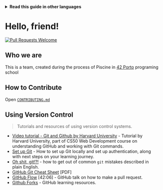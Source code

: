 <!-- Do not translate this -->
<details>
<summary>
<strong> Read this guide in other languages </strong>
</summary>
    <ul>
        <li><a href="./README.md"> English </a></li>
        <li><a href="./README-pt-BR.md"> Português (BR) </a></li>
    </ul>
</details>
<!-- Do not translate this -->

# Hello, friend!

[![Pull Requests Welcome](https://img.shields.io/badge/PRs-welcome-brightgreen.svg?style=flat)](https://makeapullrequest.com)

## Who we are
This is a team, created during the process of Piscine in [42 Porto]() programing school


## How to Contribute
Open [`CONTRIBUTING.md`](/CONTRIBUTING.md)

## Using Version Control

> Tutorials and resources of using version control systems.

- [Video tutorial - Git and Github by Harvard University](https://www.youtube.com/watch?v=NcoBAfJ6l2Q) - Tutorial by Harvard University, part of CS50 Web Development course on understanding GitHub and working with Git commands.
- [Set up Git](https://docs.github.com/en/get-started/quickstart/set-up-git) - How to set up Git locally and set up authentication, along with next steps on your learning journey.
- [Oh shit, git!?!](https://ohshitgit.com/) - how to get out of common `git` mistakes described in plain English.
- [GitHub Git Cheat Sheet](https://education.github.com/git-cheat-sheet-education.pdf) [PDF]
- [GitHub Flow](https://www.youtube.com/watch?v=juLIxo42A_s) [42:06] - GitHub talk on how to make a pull request.
- [Github Forks](https://docs.github.com/en/pull-requests/collaborating-with-pull-requests/working-with-forks/about-forks) - GitHub learning resources.